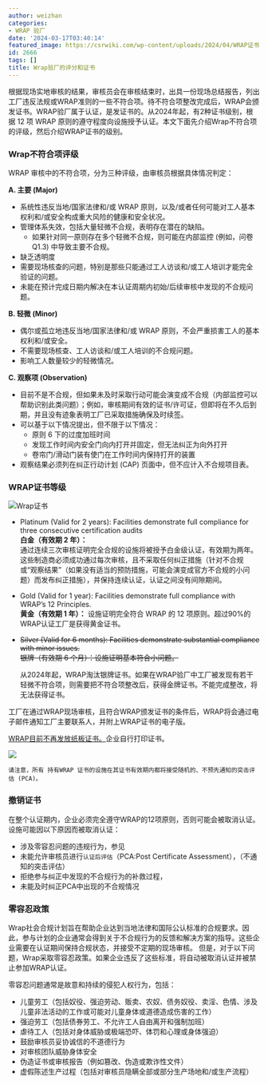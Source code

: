 ```yaml
---
author: weizhan
categories:
- WRAP 验厂
date: '2024-03-17T03:40:14'
featured_image: https://csrwiki.com/wp-content/uploads/2024/04/WRAP证书.webp
id: 2666
tags: []
title: Wrap验厂的评分和证书
---
```


根据现场实地审核的结果，审核员会在审核结束时，出具一份现场总结报告，列出工厂违反法规或WRAP准则的一些不符合项。待不符合项整改完成后，WRAP会颁发证书。WRAP验厂属于认证，是发证书的。从2024年起，有2种证书级别，根据
12 项 WRAP 原则的遵守程度向设施授予认证。本文下面先介绍Wrap不符合项的评级，然后介绍WRAP证书的级别。

### Wrap不符合项评级

WRAP 审核中的不符合项，分为三种评级，由审核员根据具体情况判定：

**A. 主要 (Major)**

  * 系统性违反当地/国家法律和/或 WRAP 原则，以及/或者任何可能对工人基本权利和/或安全构成重大风险的健康和安全状况。
  * 管理体系失效，包括大量轻微不合规，表明存在潜在的缺陷。 
    * 如果针对同一原则存在多个轻微不合规，则可能在内部监控 (例如，问卷 Q1.3) 中导致主要不合规。
  * 缺乏透明度
  * 需要现场核查的问题，特别是那些只能通过工人访谈和/或工人培训才能完全验证的问题。
  * 未能在预计完成日期内解决在本认证周期内初始/后续审核中发现的不合规问题。

**B. 轻微 (Minor)**

  * 偶尔或孤立地违反当地/国家法律和/或 WRAP 原则，不会严重损害工人的基本权利和/或安全。
  * 不需要现场核查、工人访谈和/或工人培训的不合规问题。
  * 影响工人数量较少的轻微情况。

**C. 观察项 (Observation)**

  * 目前不是不合规，但如果未及时采取行动可能会演变成不合规（内部监控可以帮助识别此类问题）；例如，审核期间有效的证书/许可证，但即将在不久后到期，并且没有迹象表明工厂已采取措施确保及时续签。
  * 可以基于以下情况提出，但不限于以下情况： 
    * 原则 6 下的过度加班时间
    * 发现工作时间内安全门向内打开并固定，但无法纠正为向外打开
    * 卷帘门/滑动门装有使门在工作时间内保持打开的装置
  * 观察结果必须列在纠正行动计划 (CAP) 页面中，但不应计入不合规项目表。

### WRAP证书等级

![Wrap证书](https://csrwiki.com/wp-content/uploads/2024/04/WRAP证书.webp)

  * Platinum (Valid for 2 years): Facilities demonstrate full compliance for three consecutive certification audits  
**白金（有效期 2 年）：**  
通过连续三次审核证明完全合规的设施将被授予白金级认证，有效期为两年。这些制造商必须成功通过每次审核，且不采取任何纠正措施（针对不合规或“观察结果”（如果没有适当的预防措施，可能会演变成官方不合规的小问题）而发布纠正措施），并保持连续认证，认证之间没有间隙期间。

  * Gold (Valid for 1 year): Facilities demonstrate full compliance with WRAP’s 12 Principles.  
**黄金（有效期 1 年）：** 设施证明完全符合 WRAP 的 12 项原则。超过90%的WRAP认证工厂是获得黄金证书。

  * ~~Silver (Valid for 6 months): Facilities demonstrate substantial compliance with minor issues.  
银牌（有效期 6 个月）：设施证明基本符合小问题。~~

    
    
    从2024年起，WRAP淘汰银牌证书。如果在WRAP验厂中工厂被发现有若干轻微不符合项，则需要把不符合项整改后，获得金牌证书。不能完成整改，将无法获得证书。

工厂在通过WRAP现场审核，且符合WRAP颁发证书的条件后，WRAP将会通过电子邮件通知工厂主要联系人，并附上WRAP证书的电子版。

[WRAP目前不再发放纸板证书。](https://csrwiki.com/wrap%e5%90%af%e7%94%a8%e7%94%b5%e5%ad%90%e8%af%81%e4%b9%a6/)企业自行打印证书。

![](https://csrwiki.com/wp-content/uploads/2024/08/WRAP验厂证书新版本-1024x789.webp)

    
    
    请注意，所有 持有WRAP 证书的设施在其证书有效期内都将接受随机的、不预先通知的突击评估 (PCA)。

### 撤销证书

在整个认证期内，企业必须完全遵守WRAP的12项原则，否则可能会被取消认证。设施可能因以下原因而被取消认证：

  * 涉及零容忍问题的违规行为，参见
  * 未能允许审核员进行`认证后评估`（PCA:Post Certificate Assessment），（不通知的突击评估）
  * 拒绝参与纠正中发现的不合规行为的补救过程，
  * 未能及时纠正PCA中出现的不合规情况

### 零容忍政策

Wrap社会合规计划旨在帮助企业达到当地法律和国际公认标准的合规要求。因此，参与计划的企业通常会得到关于不合规行为的反馈和解决方案的指导。这些企业需要在认证期间保持合规状态，并接受不定期的现场审核。
但是，对于以下问题，Wrap采取零容忍政策。如果企业违反了这些标准，将自动被取消认证并被禁止参加WRAP认证。

零容忍问题通常是故意和持续的侵犯人权行为，包括：

  * 儿童劳工（包括奴役、强迫劳动、贩卖、农奴、债务奴役、卖淫、色情、涉及儿童非法活动的工作或可能对儿童身体或道德造成伤害的工作）
  * 强迫劳工（包括债券劳工、不允许工人自由离开和强制加班）
  * 虐待工人（包括对身体威胁或极端恐吓、体罚和心理或身体强迫）
  * 鼓励审核员妥协诚信的不道德行为
  * 对审核团队威胁身体安全
  * 伪造证书或审核报告（例如篡改、伪造或欺诈性文件）
  * 虚假陈述生产过程（包括对审核员隐瞒全部或部分生产场地和/或生产流程）

